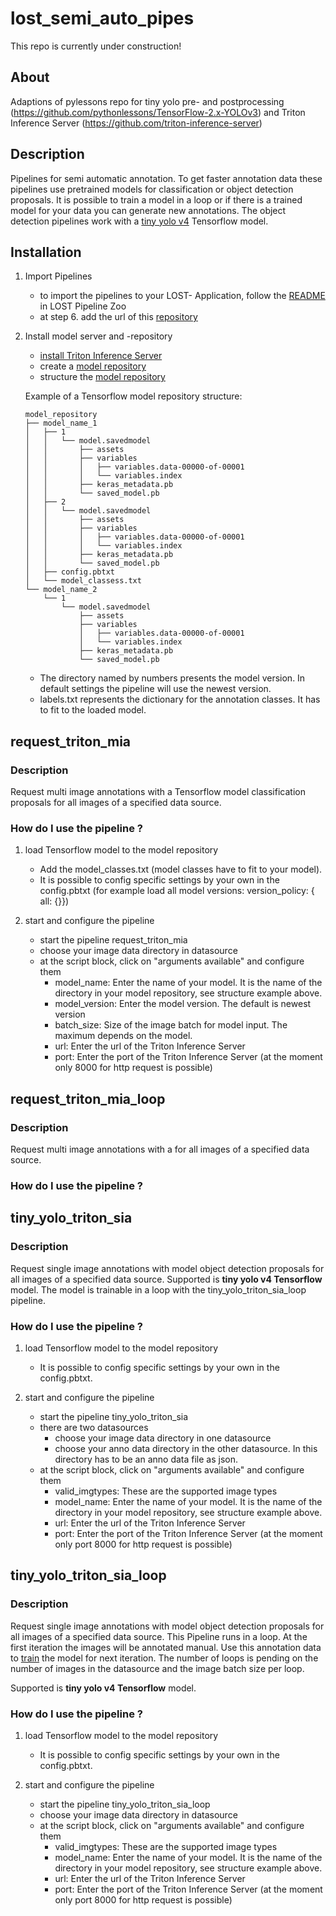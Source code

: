 # lost_semi_auto_pipes
This repo is currently under construction!

## About
Adaptions of pylessons repo for tiny yolo pre- and postprocessing (https://github.com/pythonlessons/TensorFlow-2.x-YOLOv3) 
and Triton Inference Server (https://github.com/triton-inference-server)

## Description
Pipelines for semi automatic annotation.
To get faster annotation data these pipelines use pretrained models for classification or object detection  proposals.
It is possible to train a model in a loop or if there is a trained model for your data you can generate new annotations.
The object detection pipelines work with a [tiny yolo v4](git@github.com:l3p-cv/lost_yolov3_tf2.git) Tensorflow model.

## Installation
1. Import Pipelines
    * to import the pipelines to your LOST- Application, follow the [README](https://github.com/l3p-cv/lost-pipeline-zoo/blob/master/README.md) in LOST Pipeline Zoo
    * at step 6. add the url of this [repository](git@github.com:l3p-cv/lost_semi_auto_pipes.git)

2. Install model server and -repository
    * [install Triton Inference Server](https://github.com/triton-inference-server/server.git)
    * create a [model repository](https://github.com/triton-inference-server/server/blob/main/docs/getting_started/quickstart.md)
    * structure the [model repository](https://github.com/triton-inference-server/server/blob/main/docs/user_guide/model_repository.md)

    Example of a Tensorflow model repository structure:
    ```
    model_repository
    ├── model_name_1
    │   ├── 1
    │   │   └── model.savedmodel
    │   │       ├── assets
    │   │       ├── variables
    │   │       │   ├── variables.data-00000-of-00001
    │   │       │   └── variables.index
    │   │       ├── keras_metadata.pb
    │   │       └── saved_model.pb
    │   ├── 2
    │   │   └── model.savedmodel
    │   │       ├── assets
    │   │       ├── variables
    │   │       │   ├── variables.data-00000-of-00001
    │   │       │   └── variables.index
    │   │       ├── keras_metadata.pb
    │   │       └── saved_model.pb
    │   ├── config.pbtxt
    │   └── model_classess.txt
    └── model_name_2
        └── 1
            └── model.savedmodel
                ├── assets
                ├── variables
                │   ├── variables.data-00000-of-00001
                │   └── variables.index
                ├── keras_metadata.pb
                └── saved_model.pb

    ```
    * The directory named by numbers presents the model version. In default settings the pipeline will use the newest version.
    * labels.txt represents the dictionary for the annotation classes. It has to fit to the loaded model.

## request_triton_mia
### Description
Request multi image annotations with a Tensorflow model classification proposals for all images of a specified data source.

### How do I use the pipeline ?
1. load Tensorflow model to the model repository
    * Add the model_classes.txt (model classes have to fit to your model).
    * It is possible to config specific settings by your own in the config.pbtxt (for example load all model versions: version_policy: { all: {}}) 

2. start and configure the pipeline
    * start the pipeline request_triton_mia
    * choose your image data directory in datasource
    * at the script block, click on "arguments available" and configure them
        * model_name: Enter the name of your model. It is the name of the directory in your model repository, see structure example above.
        * model_version: Enter the model version. The default is newest version
        * batch_size: Size of the image batch for model input. The maximum depends on the model.
        * url: Enter the url of the Triton Inference Server
        * port: Enter the port of the Triton Inference Server (at the moment only 8000 for http request is possible)


## request_triton_mia_loop
### Description
Request multi image annotations with a for all images of a specified data source.

### How do I use the pipeline ?

## tiny_yolo_triton_sia
### Description
Request single image annotations with model object detection proposals for all images of a specified data source.
Supported is **tiny yolo v4 Tensorflow** model.
The model is trainable in a loop with the tiny_yolo_triton_sia_loop pipeline.

### How do I use the pipeline ?
1. load Tensorflow model to the model repository
    * It is possible to config specific settings by your own in the config.pbtxt.

2. start and configure the pipeline
    * start the pipeline tiny_yolo_triton_sia
    * there are two datasources
        * choose your image data directory in one datasource
        * choose your anno data directory in the other datasource. In this directory has to be an anno data file as json.
    * at the script block, click on "arguments available" and configure them
        * valid_imgtypes: These are the supported image types
        * model_name: Enter the name of your model. It is the name of the directory in your model repository, see structure example above.
        * url: Enter the url of the Triton Inference Server
        * port: Enter the port of the Triton Inference Server (at the moment only port 8000 for http request is possible)

## tiny_yolo_triton_sia_loop
### Description
Request single image annotations with model object detection proposals for all images of a specified data source.
This Pipeline runs in a loop. At the first iteration the images will be annotated manual. Use this annotation data to [train](git@github.com:l3p-cv/lost_yolov3_tf2.git) the model
for next iteration. The number of loops is pending on the number of images in the datasource and the image batch size per loop.

Supported is **tiny yolo v4 Tensorflow** model.

### How do I use the pipeline ?
1. load Tensorflow model to the model repository
    * It is possible to config specific settings by your own in the config.pbtxt.

2. start and configure the pipeline
    * start the pipeline tiny_yolo_triton_sia_loop
    * choose your image data directory in datasource
    * at the script block, click on "arguments available" and configure them
        * valid_imgtypes: These are the supported image types
        * model_name: Enter the name of your model. It is the name of the directory in your model repository, see structure example above.
        * url: Enter the url of the Triton Inference Server
        * port: Enter the port of the Triton Inference Server (at the moment only port 8000 for http request is possible)
